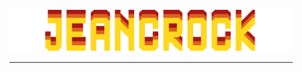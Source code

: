 <p align="center">
  <img src="https://github.com/Jeancrock/Jeancrock/blob/main/JEANCROCK.png?raw=true" alt="logo" />
</p>

___
